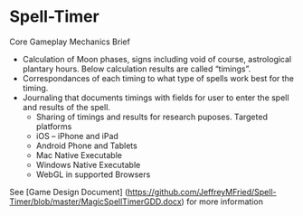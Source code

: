 # Spell-Timer
Core Gameplay Mechanics Brief
- Calculation of Moon phases, signs including void of course, astrological plantary hours.  Below calculation results are called “timings”.
- Correspondances of each timing to what type of spells work best for the timing.
- Journaling that documents timings with fields for user to enter the spell and results of the spell.
	- Sharing of timings and results for research puposes.
Targeted platforms
	- iOS – iPhone and iPad
	- Android Phone and Tablets
	- Mac Native Executable
	- Windows Native Executable
	- WebGL in supported Browsers

See [Game Design Document] (https://github.com/JeffreyMFried/Spell-Timer/blob/master/MagicSpellTimerGDD.docx) for more information
